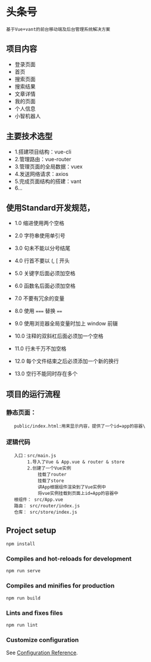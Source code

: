 # 头条号
    基于Vue+vant的前台移动端及后台管理系统解决方案

## 项目内容
+ 登录页面
+ 首页
+ 搜索页面
+ 搜索结果
+ 文章详情
+ 我的页面
+ 个人信息
+ 小智机器人

## 主要技术选型
+ 1.搭建项目结构：vue-cli
+ 2.管理路由：vue-router
+ 3.管理页面的全局数据：vuex
+ 4.发送网络请求：axios
+ 5.完成页面结构的搭建：vant
+ 6...
## 使用Standard开发规范，
+ 1.0 缩进使用两个空格

+ 2.0 字符串使用单引号

+ 3.0 句未不能以分号结尾

+ 4.0 行首不要以 (, [ 开头

+ 5.0 关键字后面必须加空格

+ 6.0 函数名后面必须加空格

+ 7.0 不要有冗余的变量

+ 8.0 使用 `===` 替换 `==`

+ 9.0 使用浏览器全局变量时加上 window 前辍

+ 10.0 注释的双斜杠后面必须加一个空格

+ 11.0 行未千万不加空格

+ 12.0 每个文件结束之后必须添加一个新的换行

+ 13.0 空行不能同时存在多个

## 项目的运行流程
   ### 静态页面：
       public/index.html:用来显示内容，提供了一个id=app的容器\
   ### 逻辑代码
       入口：src/main.js
            1.导入了Vue & App.vue & router & store
            2.创建了一个Vue实例
                挂载了router
                挂载了store
                讲App根据组件渲染到了Vue实例中
                将vue实例挂载到页面上id=App的容器中
       根组件： src/App.vue
       路由： src/router/index.js
       仓库： src/store/index.js
    























## Project setup
```
npm install
```

### Compiles and hot-reloads for development
```
npm run serve
```

### Compiles and minifies for production
```
npm run build
```

### Lints and fixes files
```
npm run lint
```

### Customize configuration
See [Configuration Reference](https://cli.vuejs.org/config/).
